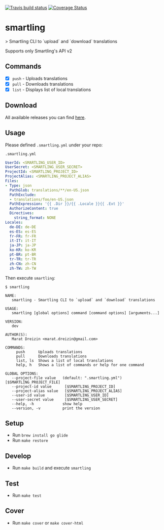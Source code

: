 [![Travis build status](http://img.shields.io/travis/mdreizin/smartling/master.svg?style=flat-square)](https://travis-ci.org/mdreizin/smartling)
[![Coverage Status](https://img.shields.io/coveralls/mdreizin/smartling/master.svg?style=flat-square)](https://coveralls.io/r/mdreizin/smartling?branch=master)

<h1 id="smartling">smartling</h1>
> Smartling CLI to `upload` and `download` translations

Supports only Smartling's API v2

<h2 id="smartling-commands">Commands</h2>

- [x] `push` - Uploads translations
- [x] `pull` - Downloads translations
- [x] `list` - Displays list of local translations

<h2 id="smartling-download">Download</h2>

All available releases you can find [here](https://github.com/mdreizin/smartling/releases).

<h2 id="smartling-usage">Usage</h2>

Please defined `.smartling.yml` under your repo:

`.smartling.yml`

```yml
UserId: <SMARTLING_USER_ID>
UserSecret: <SMARTLING_USER_SECRET>
ProjectId: <SMARTLING_PROJECT_ID>
ProjectAlias: <SMARTLING_PROJECT_ALIAS>
Files:
- Type: json
  PathGlob: translations/**/en-US.json
  PathExclude:
  - translations/foo/en-US.json
  PathExpression: '{{ .Dir }}/{{ .Locale }}{{ .Ext }}'
  AuthorizeContent: true
  Directives:
    string_format: NONE
Locales:
  de-DE: de-DE
  es-ES: es-ES
  fr-FR: fr-FR
  it-IT: it-IT
  ja-JP: ja-JP
  ko-KR: ko-KR
  pt-BR: pt-BR
  tr-TR: tr-TR
  zh-CN: zh-CN
  zh-TW: zh-TW

```

Then execute `smartling`:

`$ smartling`

```
NAME:
   smartling - Smartling CLI to `upload` and `download` translations

USAGE:
   smartling [global options] command [command options] [arguments...]

VERSION:
   dev

AUTHOR(S):
   Marat Dreizin <marat.dreizin@gmail.com>

COMMANDS:
     push      Uploads translations
     pull      Downloads translations
     list, ls  Shows a list of local translations
     help, h   Shows a list of commands or help for one command

GLOBAL OPTIONS:
   --project-file value   (default: ".smartling.yml") [$SMARTLING_PROJECT_FILE]
   --project-id value      [$SMARTLING_PROJECT_ID]
   --project-alias value   [$SMARTLING_PROJECT_ALIAS]
   --user-id value         [$SMARTLING_USER_ID]
   --user-secret value     [$SMARTLING_USER_SECRET]
   --help, -h             show help
   --version, -v          print the version

```

<h2 id="smartling-setup">Setup</h2>

* Run `brew install go glide`
* Run `make restore`

<h2 id="smartling-develop">Develop</h2>

* Run `make build` and execute `smartling`

<h2 id="smartling-test">Test</h2>

* Run `make test`

<h2 id="smartling-cover">Cover</h2>

* Run `make cover` or `make cover-html`
